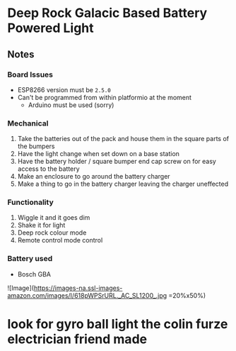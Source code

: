 # Deep Rock Galacic Based Battery Powered Light

## Notes
### Board Issues
- ESP8266 version must be `2.5.0`
- Can't be programmed from within platformio at the moment
  - Arduino must be used (sorry)


### Mechanical
1. Take the batteries out of the pack and house them in the square parts of the bumpers
2. Have the light change when set down on a base station
3. Have the battery holder / square bumper end cap screw on for easy access to the battery
4. Make an enclosure to go around the battery charger
5. Make a thing to go in the battery charger leaving the charger uneffected

### Functionality
1. Wiggle it and it goes dim
2. Shake it for light
3. Deep rock colour mode
4. Remote control mode control


### Battery used
* Bosch GBA

![Image](https://images-na.ssl-images-amazon.com/images/I/618pWPSrURL._AC_SL1200_.jpg =20%x50%)


# look for gyro ball light the colin furze electrician friend made

